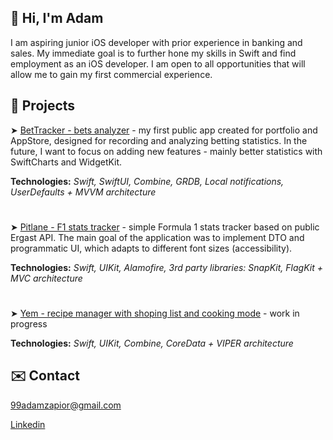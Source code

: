 ## 👋 Hi, I'm Adam 

I am aspiring junior iOS developer with prior experience in banking and sales. My immediate goal is to further hone my skills in Swift and find employment as an iOS developer. I am open to all opportunities that will allow me to gain my first commercial experience.

## 📱 Projects 

➤ [BetTracker - bets analyzer](https://github.com/adamzapior/BetTracker) - my first public app created for portfolio and AppStore, designed for recording and analyzing betting statistics.
In the future, I want to focus on adding new features - mainly better statistics with SwiftCharts and WidgetKit. 

**Technologies:** _Swift, SwiftUI, Combine, GRDB, Local notifications, UserDefaults + MVVM architecture_

#

➤ [Pitlane - F1 stats tracker](https://github.com/adamzapior/Pitlane) - simple Formula 1 stats tracker based on public Ergast API. The main goal of the application was to implement DTO and programmatic UI, which adapts to different font sizes (accessibility).

**Technologies:** _Swift, UIKit, Alamofire, 3rd party libraries: SnapKit, FlagKit + MVC architecture_

# 

➤ [Yem - recipe manager with shoping list and cooking mode](https://github.com/adamzapior/Yem) - work in progress

**Technologies:** _Swift, UIKit, Combine, CoreData + VIPER architecture_

## ✉️ Contact 

99adamzapior@gmail.com

[Linkedin](https://www.linkedin.com/in/adamzapior/) 



<!--
**adamzapior/adamzapior** is a ✨ _special_ ✨ repository because its `README.md` (this file) appears on your GitHub profile.

Here are some ideas to get you started:

- 🔭 I’m currently working on ...
- 🌱 I’m currently learning ...
- 👯 I’m looking to collaborate on ...
- 🤔 I’m looking for help with ...
- 💬 Ask me about ...
- 📫 How to reach me: ...
- 😄 Pronouns: ...
- ⚡ Fun fact: ...
-->
